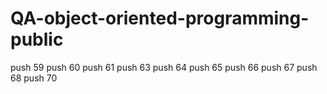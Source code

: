 # QA-object-oriented-programming-public

push 59 
push 60 
push 61
push 63
push 64
push 65
push 66 
push 67 
push 68
push 70

